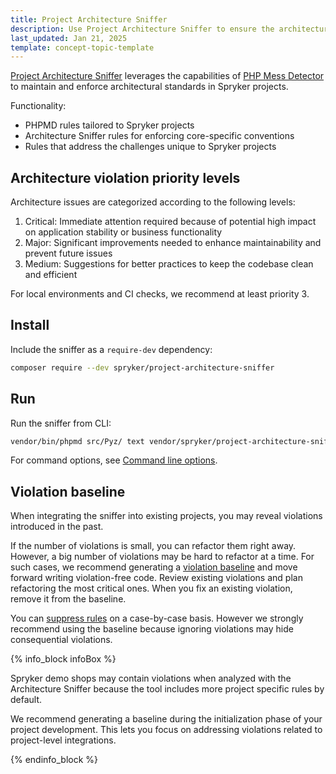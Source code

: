 ```yaml
---
title: Project Architecture Sniffer
description: Use Project Architecture Sniffer to ensure the architecture quality for project
last_updated: Jan 21, 2025
template: concept-topic-template
---
```


[Project Architecture Sniffer](https://github.com/spryker/project-architecture-sniffer) leverages the capabilities of [PHP Mess Detector](https://phpmd.org) to maintain and enforce architectural standards in Spryker projects.

Functionality:

* PHPMD rules tailored to Spryker projects
* Architecture Sniffer rules for enforcing core-specific conventions
* Rules that address the challenges unique to Spryker projects

## Architecture violation priority levels

Architecture issues are categorized according to the following levels:
1. Сritical: Immediate attention required because of potential high impact on application stability or business functionality
2. Major: Significant improvements needed to enhance maintainability and prevent future issues
3. Medium: Suggestions for better practices to keep the codebase clean and efficient

For local environments and CI checks, we recommend at least priority 3.

## Install

Include the sniffer as a `require-dev` dependency:

```bash
composer require --dev spryker/project-architecture-sniffer
```

## Run


Run the sniffer from CLI:
```bash
vendor/bin/phpmd src/Pyz/ text vendor/spryker/project-architecture-sniffer/src/ruleset.xml --minimumpriority 3
```

For command options, see [Command line options](https://phpmd.org/documentation/index.html).


## Violation baseline

When integrating the sniffer into existing projects, you may reveal violations introduced in the past.

If the number of violations is small, you can refactor them right away. However, a big number of violations may be hard to refactor at a time. For such cases, we recommend generating a [violation baseline](https://phpmd.org/documentation/#baseline) and move forward writing violation-free code. Review existing violations and plan refactoring the most critical ones. When you fix an existing violation, remove it from the baseline.

You can [suppress rules](https://phpmd.org/documentation/suppress-warnings.html) on a case-by-case basis. However we strongly recommend using the baseline because ignoring violations may hide consequential violations.

{% info_block infoBox %}

Spryker demo shops may contain violations when analyzed with the Architecture Sniffer because the tool includes more project specific rules by default.

We recommend generating a baseline during the initialization phase of your project development. This lets you focus on addressing violations related to project-level integrations.

{% endinfo_block %}


















































